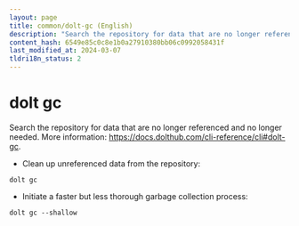 ```yaml
---
layout: page
title: common/dolt-gc (English)
description: "Search the repository for data that are no longer referenced and no longer needed."
content_hash: 6549e85c0c8e1b0a27910380bb06c0992058431f
last_modified_at: 2024-03-07
tldri18n_status: 2
---
```

# dolt gc

Search the repository for data that are no longer referenced and no longer needed.
More information: <https://docs.dolthub.com/cli-reference/cli#dolt-gc>.

- Clean up unreferenced data from the repository:

`dolt gc`

- Initiate a faster but less thorough garbage collection process:

`dolt gc --shallow`
